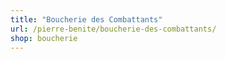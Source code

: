 ```yaml
---
title: "Boucherie des Combattants"
url: /pierre-benite/boucherie-des-combattants/
shop: boucherie
---
```

